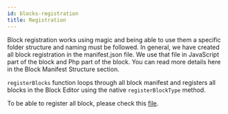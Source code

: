 ```yaml
---
id: blocks-registration
title: Registration
---
```


Block registration works using magic and being able to use them a specific folder structure and naming must be followed.
In general, we have created all block registration in the manifest.json file. We use that file in JavaScript part of the block and Php part of the block. You can read more details here in the Block Manifest Structure section.

`registerBlocks` function loops through all block manifest and registers all blocks in the Block Editor using the native `registerBlockType` method.

To be able to register all block, please check this [file](https://github.com/infinum/eightshift-frontend-libs/blob/develop/blocks/init/src/blocks/assets/scripts/application-blocks-editor.js).

<div class="legacy-badge legacy-badge--v4"></div>
